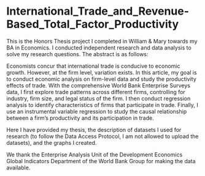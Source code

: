 # International_Trade_and_Revenue-Based_Total_Factor_Productivity

This is the Honors Thesis project I completed in William & Mary towards my BA in Economics. I conducted independent research and data analysis to solve my research questions. The abstract is as follows:

Economists concur that international trade is conducive to economic growth. However, at the firm level, variation exists. In this article, my goal is to conduct economic analysis on firm-level data and study the productivity effects of trade. With the comprehensive World Bank Enterprise Surveys data, I first explore trade patterns across different firms, controlling for industry, firm size, and legal status of the firm. I then conduct regression analysis to identify characteristics of firms that participate in trade. Finally, I use an instrumental variable regression to study the causal relationship between a firm’s productivity and its participation in trade.

Here I have provided my thesis, the description of datasets I used for research (to follow the Data Access Protocol, I am not allowed to upload the datasets), and the graphs I created.

We thank the Enterprise Analysis Unit of the Development Economics Global Indicators Department of the World Bank Group for making the data available.
